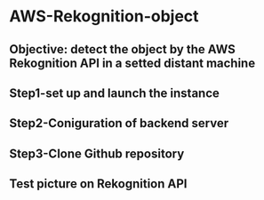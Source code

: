 # AWS-Rekognition-object
## Objective: detect the object by the AWS Rekognition API in a setted distant machine
## Step1-set up and launch the instance

## Step2-Coniguration of backend server

## Step3-Clone Github repository

## Test picture on Rekognition API 
